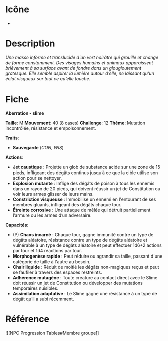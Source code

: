 
# Icône
-

# Description
*Une masse informe et translucide d'un vert noirâtre qui grouille et change de forme constamment. Des visages humains et animaux apparaissent brièvement à sa surface avant de fondre dans un glougloutement grotesque. Elle semble aspirer la lumière autour d’elle, ne laissant qu’un éclat visqueux sur tout ce qu’elle touche.*

# Fiche
**Aberration - slime**

**Taille**: M
**Mouvement**: 40 (8 cases)
**Challenge**: 12
**Thème**: Mutation incontrôlée, résistance et empoisonnement.

**Traits**:
- **Sauvegarde** (*CON*, *WIS*)

**Actions**:
- **Jet caustique** : Projette un glob de substance acide sur une zone de 15 pieds, infligeant des dégâts continus jusqu’à ce que la cible utilise son action pour se nettoyer.
- **Explosion mutante** : Inflige des dégâts de poison à tous les ennemis dans un rayon de 20 pieds, qui doivent réussir un jet de Constitution ou voir leurs armes glisser de leurs mains.
- **Constriction visqueuse** : Immobilise un ennemi en l'entourant de ses membres gluants, infligeant des dégâts chaque tour.
- **Étreinte corrosive** : Une attaque de mêlée qui détruit partiellement l’armure ou les armes d’un adversaire.

**Capacités**:
- (P) **Chaos incarné** : Chaque tour, gagne immunité contre un type de dégâts aléatoire, résistance contre un type de dégâts aléatoire et vulnérable à un type de dégâts aléatoire et peut effectuer 1d6+2 actions par tour et 1d4 réactions par tour.
- **Morphogenèse rapide** : Peut réduire ou agrandir sa taille, passant d'une catégorie de taille à l'autre au besoin.
- **Chair liquide** : Réduit de moitié les dégâts non-magiques reçus et peut se faufiler à travers des espaces restreints.
- **Adhérence mutagène** : Toute créature au contact direct avec le Slime doit réussir un jet de Constitution ou développer des mutations temporaires nuisibles.
- **Assimilation adaptative** : Le Slime gagne une résistance à un type de dégât qu’il a subi récemment.

# Référence
![[NPC Progression Tables#Membre groupe]]
